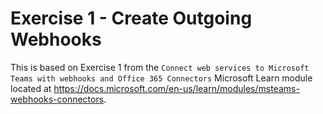 # Exercise 1 - Create Outgoing Webhooks

This is based on Exercise 1 from the `Connect web services to Microsoft Teams with webhooks and Office 365 Connectors` Microsoft Learn module located at https://docs.microsoft.com/en-us/learn/modules/msteams-webhooks-connectors.